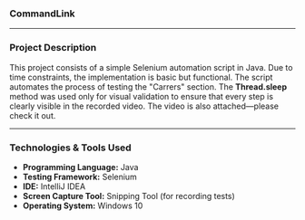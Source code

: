 ### CommandLink
---  
### Project Description
This project consists of a simple Selenium automation script in Java. Due to time constraints, the implementation is basic but functional. The script automates the process of testing the "Carrers" section. The **Thread.sleep** method was used only for visual validation to ensure that every step is clearly visible in the recorded video. The video is also attached—please check it out.

---  
### Technologies & Tools Used
- **Programming Language:** Java 
- **Testing Framework:** Selenium
- **IDE:** IntelliJ IDEA
- **Screen Capture Tool:** Snipping Tool (for recording tests)
- **Operating System:** Windows 10
